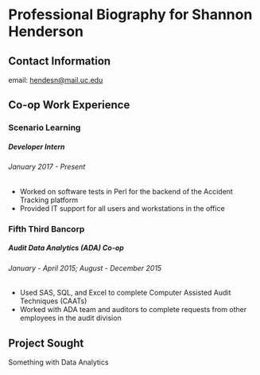 # Professional Biography for Shannon Henderson
## Contact Information
 email: hendesn@mail.uc.edu
## Co-op Work Experience
 ### Scenario Learning
   ##### *Developer Intern*
   ###### January 2017 - Present
   - Worked on software tests in Perl for the backend of the Accident Tracking platform 
   - Provided IT support for all users and workstations in the office
 ### Fifth Third Bancorp 
   ##### *Audit Data Analytics (ADA) Co-op*
   ###### January - April 2015; August - December 2015
   - Used SAS, SQL, and Excel to complete Computer Assisted Audit Techniques (CAATs)
   - Worked with ADA team and auditors to complete requests from other employees in the audit division
## Project Sought
 Something with Data Analytics
